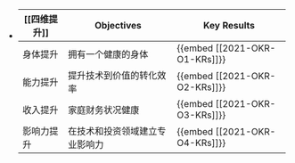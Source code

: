 - | [[四维提升]] | Objectives | Key Results |
  |-|-|-|
  | 身体提升 | 拥有一个健康的身体 | {{embed [[2021-OKR-O1-KRs]]}} |
  | 能力提升 | 提升技术到价值的转化效率 | {{embed [[2021-OKR-O2-KRs]]}} |
  | 收入提升 | 家庭财务状况健康 | {{embed [[2021-OKR-O3-KRs]]}} |
  | 影响力提升 | 在技术和投资领域建立专业影响力 | {{embed [[2021-OKR-O4-KRs]]}} |